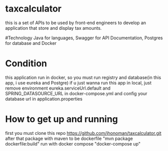 # taxcalculator
this is a set of APIs to be used by front-end engineers to develop an application
that store and display tax amounts.

#Technology
Java for languages, Swagger for API Documentation, Postgres for database and Docker

# Condition
this application run in docker, so you must run registry and database(in this app, i use eureka and Postgre)
if u just wanna run this app in local, just remove environment eureka.serviceUrl.default and SPRING_DATASOURCE_URL in docker-compose.yml and config your database url in application.properties 

# How to get up and running
first you must clone this repo
https://github.com/jhonoman/taxcalculator.git
after that package with maven to be dockerfile
"mvn package dockerfile:build"
run with docker compose
"docker-compose up"
